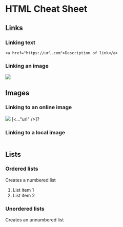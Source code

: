 # HTML Cheat Sheet

## Links

### Linking text
```<a href="https://url.com">Description of link</a>```

### Linking an image
<a href="https://url.com">
  <img src="https://url.com">
</a>

## Images

### Linking to an online image
<img src="https://url.com">   [<..."url" />]?

### Linking to a local image
<img src="">

## Lists

### Ordered lists
Creates a numbered list

<ol>
  <li>List item 1</li>
  <li>List item 2</li>
</ol>

### Unordered lists
Creates an unnumbered list
